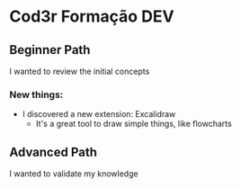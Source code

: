 # Cod3r Formação DEV

## Beginner Path

I wanted to review the initial concepts

### New things:
- I discovered a new extension: Excalidraw
  - It's a great tool to draw simple things, like flowcharts

## Advanced Path

I wanted to validate my knowledge
